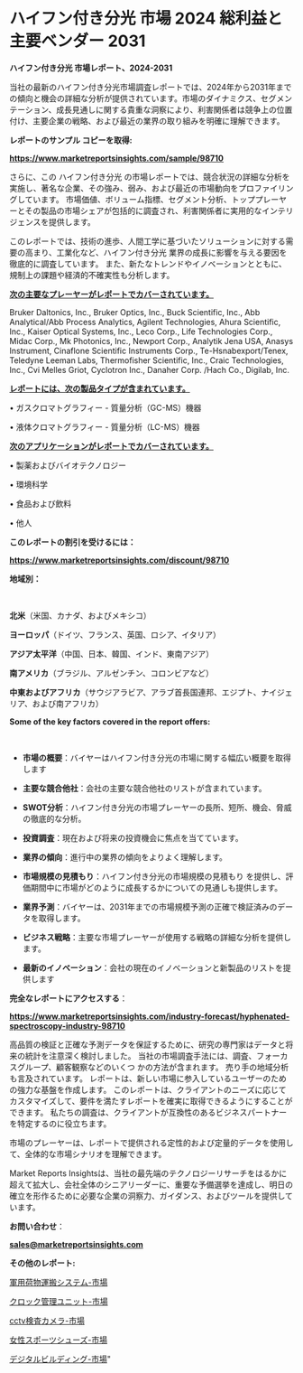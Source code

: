 # ハイフン付き分光 市場 2024 総利益と主要ベンダー 2031

<strong>ハイフン付き分光 市場レポート、2024-2031</strong>

当社の最新のハイフン付き分光市場調査レポートでは、2024年から2031年までの傾向と機会の詳細な分析が提供されています。市場のダイナミクス、セグメンテーション、成長見通しに関する貴重な洞察により、利害関係者は競争上の位置付け、主要企業の戦略、および最近の業界の取り組みを明確に理解できます。



<strong>レポートのサンプル コピーを取得:</strong> <a href=https://www.marketreportsinsights.com/sample/98710>

<strong><u>https://www.marketreportsinsights.com/sample/98710</u></strong></a>

さらに、この ハイフン付き分光 の市場レポートでは、競合状況の詳細な分析を実施し、著名な企業、その強み、弱み、および最近の市場動向をプロファイリングしています。 市場価値、ボリューム指標、セグメント分析、トッププレーヤーとその製品の市場シェアが包括的に調査され、利害関係者に実用的なインテリジェンスを提供します。

このレポートでは、技術の進歩、人間工学に基づいたソリューションに対する需要の高まり、工業化など、ハイフン付き分光 業界の成長に影響を与える要因を徹底的に調査しています。 また、新たなトレンドやイノベーションとともに、規制上の課題や経済的不確実性も分析します。



<strong><u>次の主要なプレーヤーがレポートでカバーされています。</u></strong>

Bruker Daltonics, Inc., Bruker Optics, Inc., Buck Scientific, Inc., Abb Analytical/Abb Process Analytics, Agilent Technologies, Ahura Scientific, Inc., Kaiser Optical Systems, Inc., Leco Corp., Life Technologies Corp., Midac Corp., Mk Photonics, Inc., Newport Corp., Analytik Jena USA, Anasys Instrument, Cinaflone Scientific Instruments Corp., Te-Hsnabexport/Tenex, Teledyne Leeman Labs, Thermofisher Scientific, Inc., Craic Technologies, Inc., Cvi Melles Griot, Cyclotron Inc., Danaher Corp. /Hach Co., Digilab, Inc.



<strong><u><b>レポートには、次の製品タイプが含まれています。</b></u></strong>

• ガスクロマトグラフィー - 質量分析（GC-MS）機器

• 液体クロマトグラフィー - 質量分析（LC-MS）機器



<strong><u><b>次のアプリケーションがレポートでカバーされています。</b></u></strong>

• 製薬およびバイオテクノロジー

• 環境科学

• 食品および飲料

• 他人



<strong><b>このレポートの割引を受けるには：</b></strong>

<a href=https://www.marketreportsinsights.com/discount/98710>

<strong><u>https://www.marketreportsinsights.com/discount/98710</u></strong></a>



<strong>地域別：</strong>

<strong> </strong>



<strong>北米</strong>（米国、カナダ、およびメキシコ）



<strong>ヨーロッパ</strong>（ドイツ、フランス、英国、ロシア、イタリア）



<strong>アジア太平洋</strong>（中国、日本、韓国、インド、東南アジア）



<strong>南アメリカ</strong>（ブラジル、アルゼンチン、コロンビアなど）



<strong>中東およびアフリカ</strong>（サウジアラビア、アラブ首長国連邦、エジプト、ナイジェリア、および南アフリカ）



<strong>Some of the key factors covered in the report offers:</strong>

<strong> </strong>
<ul>
  <li>

<strong>市場の概要</strong>：バイヤーはハイフン付き分光の市場に関する幅広い概要を取得します</li>
  <li>

<strong>主要な競合他社</strong>：会社の主要な競合他社のリストが含まれています。</li>
  <li>

<strong>SWOT分析</strong>：ハイフン付き分光の市場プレーヤーの長所、短所、機会、脅威の徹底的な分析。</li>
  <li>

<strong>投資調査</strong>：現在および将来の投資機会に焦点を当てています。</li>
  <li>

<strong>業界の傾向</strong>：進行中の業界の傾向をよりよく理解します。</li>
  <li>

<strong>市場規模の見積もり</strong>：ハイフン付き分光の市場規模の見積もり を提供し、評価期間中に市場がどのように成長するかについての見通しも提供します。</li>
  <li>

<strong>業界予測</strong>：バイヤーは、2031年までの市場規模予測の正確で検証済みのデータを取得します。</li>
  <li>

<strong>ビジネス戦略</strong>：主要な市場プレーヤーが使用する戦略の詳細な分析を提供します。</li>
  <li>

<strong>最新のイノベーション</strong>：会社の現在のイノベーションと新製品のリストを提供します</li>
</ul>


<strong>完全なレポートにアクセスする</strong>：

<a href=https://www.marketreportsinsights.com/industry-forecast/hyphenated-spectroscopy-industry-98710>

<strong><u>https://www.marketreportsinsights.com/industry-forecast/hyphenated-spectroscopy-industry-98710</u></strong></a>

高品質の検証と正確な予測データを保証するために、研究の専門家はデータと将来の統計を注意深く検討しました。 当社の市場調査手法には、調査、フォーカスグループ、顧客観察などのいくつ かの方法が含まれます。 売り手の地域分析も言及されています。 レポートは、新しい市場に参入しているユーザーのための強力な基盤を作成します。 このレポートは、クライアントのニーズに応じてカスタマイズして、要件を満たすレポートを確実に取得できるようにすることができます。 私たちの調査は、クライアントが互換性のあるビジネスパートナーを特定するのに役立ちます。

市場のプレーヤーは、レポートで提供される定性的および定量的データを使用して、全体的な市場シナリオを理解できます。

Market Reports Insightsは、当社の最先端のテクノロジーリサーチをはるかに超えて拡大し、会社全体のシニアリーダーに、重要な予備選挙を達成し、明日の確立を形作るために必要な企業の洞察力、ガイダンス、およびツールを提供しています。



<strong><b>お問い合わせ</b></strong>：

<a href=mailto:sales@marketreportsinsights.com>

<strong><u>sales@marketreportsinsights.com</u></strong></a>



<strong>その他のレポート:</strong>

<a href=https://www.linkedin.com/pulse/軍用荷物運搬システム-市場-2023-新興市場-将来の動向と市場需要-2030-i0bvf/>軍用荷物運搬システム-市場</a>

<a href=https://www.linkedin.com/pulse/クロック管理ユニット-市場-2023-swot-分析と成長率-2030-avvqf/>クロック管理ユニット-市場</a>

<a href=https://www.linkedin.com/pulse/cctv検査カメラ-市場-2023-swot-分析と最新イノベーション-4cepf/>cctv検査カメラ-市場</a>

<a href=https://www.linkedin.com/pulse/女性スポーツシューズ-市場-2023-推進要因と成長機会-2030-analytics-avenue-360-analysis-vgi3f/>女性スポーツシューズ-市場</a>

<a href=https://www.linkedin.com/pulse/デジタルビルディング-市場-2023-収益と成長ドライバー-2030-ppijf/>デジタルビルディング-市場</a>"
